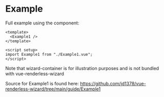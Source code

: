 # Example

Full example using the component:

```vue live
<template>
  <Example1 />
</template>

<script setup>
import Example1 from "./Example1.vue";
</script>
```

Note that wizard-container is for illustration purposes and is not bundled with vue-renderless-wizard

Source for Example1 is found here: <https://github.com/jd1378/vue-renderless-wizard/tree/main/guide/Example1>
